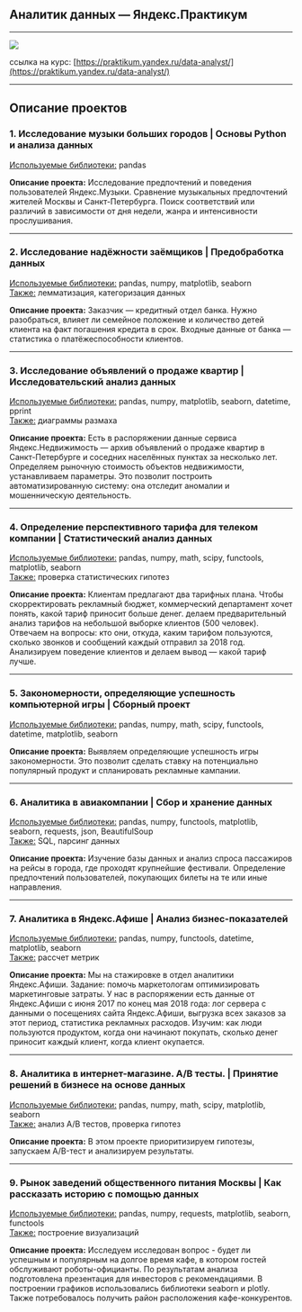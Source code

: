 ## Аналитик данных — Яндекс.Практикум  
_________________

<img src="https://sun9-53.userapi.com/impg/wk5A-imejZ3rUhyYBz017gP_-LUji7NV1V32MA/xVFx1rqAir0.jpg?size=1587x760&quality=96&proxy=1&sign=f217d39122f3c5fc634ba67cea4de7e4&type=album">

ссылка на курс: [https://praktikum.yandex.ru/data-analyst/](https://praktikum.yandex.ru/data-analyst/)  

---  

## Описание проектов  

### 1. Исследование музыки больших городов | **Основы Python и анализа данных**  
<ins>Используемые библиотеки:</ins> pandas

<b>Описание проекта:</b> Исследование предпочтений и поведения пользователей Яндекс.Музыки. Сравнение музыкальных предпочтений жителей Москвы и Санкт-Петербурга. Поиск соответствий или различий в зависимости от дня недели, жанра и интенсивности прослушивания.  

---

### 2. Исследование надёжности заёмщиков | **Предобработка данных**  
<ins>Используемые библиотеки:</ins> pandas, numpy, matplotlib, seaborn  
<ins>Также:</ins> лемматизация, категоризация данных

<b>Описание проекта:</b> Заказчик — кредитный отдел банка. Нужно разобраться, влияет ли семейное положение и количество детей клиента на факт погашения кредита в срок. Входные данные от банка — статистика о платёжеспособности клиентов.  

---

### 3. Исследование объявлений о продаже квартир | **Исследовательский анализ данных**  
<ins>Используемые библиотеки:</ins> pandas, numpy, matplotlib, seaborn, datetime, pprint    
<ins>Также:</ins> диаграммы размаха

<b>Описание проекта:</b> Есть в распоряжении данные сервиса Яндекс.Недвижимость — архив объявлений о продаже квартир в Санкт-Петербурге и соседних населённых пунктах за несколько лет. Определяем рыночную стоимость объектов недвижимости, устанавливаем параметры. Это позволит построить автоматизированную систему: она отследит аномалии и мошенническую деятельность.    

---

### 4. Определение перспективного тарифа для телеком компании | **Статистический анализ данных**  
<ins>Используемые библиотеки:</ins> pandas, numpy, math, scipy, functools, matplotlib, seaborn  
<ins>Также:</ins> проверка статистических гипотез

<b>Описание проекта:</b> Клиентам предлагают два тарифных плана. Чтобы скорректировать рекламный бюджет, коммерческий департамент хочет понять, какой тариф приносит больше денег. делаем предварительный анализ тарифов на небольшой выборке клиентов (500 человек). Отвечаем на вопросы: кто они, откуда, каким тарифом пользуются, сколько звонков и сообщений каждый отправил за 2018 год. Анализируем поведение клиентов и делаем вывод — какой тариф лучше.  

---

### 5. Закономерности, определяющие успешность компьютерной игры | **Сборный проект**  
<ins>Используемые библиотеки:</ins> pandas, numpy, math, scipy, functools, datetime, matplotlib, seaborn

<b>Описание проекта:</b> Выявляем определяющие успешность игры закономерности. Это позволит сделать ставку на потенциально популярный продукт и спланировать рекламные кампании.  

---

### 6. Аналитика в авиакомпании | **Сбор и хранение данных**  
<ins>Используемые библиотеки:</ins> pandas, numpy, functools, matplotlib, seaborn, requests, json, BeautifulSoup   
<ins>Также:</ins> SQL, парсинг данных    

<b>Описание проекта:</b> Изучение базы данных и анализ спроса пассажиров на рейсы в города, где проходят крупнейшие фестивали. Определение предпочтений пользователей, покупающих билеты на те или иные направления.  

---

### 7. Аналитика в Яндекс.Афише | **Анализ бизнес-показателей**  
<ins>Используемые библиотеки:</ins> pandas, numpy, functools, datetime, matplotlib, seaborn  
<ins>Также:</ins> рассчет метрик

<b>Описание проекта:</b> Мы на стажировке в отдел аналитики Яндекс.Афиши. Задание: помочь маркетологам оптимизировать маркетинговые затраты. У нас в распоряжении есть данные от Яндекс.Афиши с июня 2017 по конец мая 2018 года: лог сервера с данными о посещениях сайта Яндекс.Афиши, выгрузка всех заказов за этот период, статистика рекламных расходов. Изучим: как люди пользуются продуктом, когда они начинают покупать, сколько денег приносит каждый клиент, когда клиент окупается.  

---

### 8. Аналитика в интернет-магазине. A/B тесты. | **Принятие решений в бизнесе на основе данных**  
<ins>Используемые библиотеки:</ins> pandas, numpy, math, scipy, matplotlib, seaborn    
<ins>Также:</ins> анализ A/B тестов, проверка гипотез  

<b>Описание проекта:</b> В этом проекте приоритизируем гипотезы, запускаем A/B-тест и анализируем результаты.  

---

### 9. Рынок заведений общественного питания Москвы | **Как рассказать историю с помощью данных**  
<ins>Используемые библиотеки:</ins> pandas, numpy, requests, matplotlib, seaborn, functools  
<ins>Также:</ins> построение визуализаций  

<b>Описание проекта:</b> Исследуем исследован вопрос - будет ли успешным и популярным на долгое время кафе, в котором гостей обслуживают роботы-официанты. По результатам анализа подготовлена презентация для инвесторов с рекомендациями. В построении графиков использовались библиотеки seaborn и plotly. Также потребовалось получить район расположения кафе-конкурентов.


